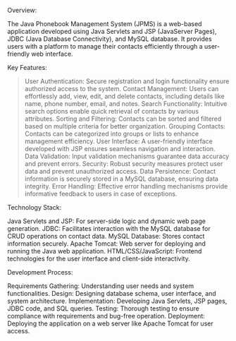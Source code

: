 Overview:

The Java Phonebook Management System (JPMS) is a web-based application developed using Java Servlets and JSP (JavaServer Pages), JDBC (Java Database Connectivity), and MySQL database. It provides users with a platform to manage their contacts efficiently through a user-friendly web interface.

Key Features:

> User Authentication: Secure registration and login functionality ensure authorized access to the system.
>Contact Management: Users can effortlessly add, view, edit, and delete contacts, including details like name, phone number, email, and notes.
>Search Functionality: Intuitive search options enable quick retrieval of contacts by various attributes.
>Sorting and Filtering: Contacts can be sorted and filtered based on multiple criteria for better organization.
>Grouping Contacts: Contacts can be categorized into groups or lists to enhance management efficiency.
>User Interface: A user-friendly interface developed with JSP ensures seamless navigation and interaction.
>Data Validation: Input validation mechanisms guarantee data accuracy and prevent errors.
>Security: Robust security measures protect user data and prevent unauthorized access.
>Data Persistence: Contact information is securely stored in a MySQL database, ensuring data integrity.
>Error Handling: Effective error handling mechanisms provide informative feedback to users in case of exceptions.

Technology Stack:

Java Servlets and JSP: For server-side logic and dynamic web page generation.
JDBC: Facilitates interaction with the MySQL database for CRUD operations on contact data.
MySQL Database: Stores contact information securely.
Apache Tomcat: Web server for deploying and running the Java web application.
HTML/CSS/JavaScript: Frontend technologies for the user interface and client-side interactivity.

Development Process:

Requirements Gathering: Understanding user needs and system functionalities.
Design: Designing database schema, user interface, and system architecture.
Implementation: Developing Java Servlets, JSP pages, JDBC code, and SQL queries.
Testing: Thorough testing to ensure compliance with requirements and bug-free operation.
Deployment: Deploying the application on a web server like Apache Tomcat for user access.
